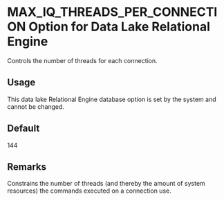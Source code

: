 <!-- loioa63e8bf684f2101585ada16e2432da0a -->

# MAX\_IQ\_THREADS\_PER\_CONNECTION Option for Data Lake Relational Engine

Controls the number of threads for each connection.



<a name="loioa63e8bf684f2101585ada16e2432da0a__section_rv2_mvs_swb"/>

## Usage

This data lake Relational Engine database option is set by the system and cannot be changed.



<a name="loioa63e8bf684f2101585ada16e2432da0a__iq_refso_738"/>

## Default

144



<a name="loioa63e8bf684f2101585ada16e2432da0a__iq_refso_740"/>

## Remarks

Constrains the number of threads \(and thereby the amount of system resources\) the commands executed on a connection use.

